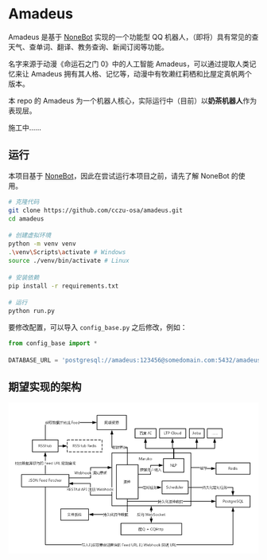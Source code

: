 # Amadeus

Amadeus 是基于 [NoneBot] 实现的一个功能型 QQ 机器人，（即将）具有常见的查天气、查单词、翻译、教务查询、新闻订阅等功能。

[NoneBot]: https://github.com/richardchien/nonebot

名字来源于动漫《命运石之门 0》中的人工智能 Amadeus，可以通过提取人类记忆来让 Amadeus 拥有其人格、记忆等，动漫中有牧濑红莉栖和比屋定真帆两个版本。

本 repo 的 Amadeus 为一个机器人核心，实际运行中（目前）以**奶茶机器人**作为表现层。

施工中……

## 运行

本项目基于 [NoneBot]，因此在尝试运行本项目之前，请先了解 NoneBot 的使用。

```bash
# 克隆代码
git clone https://github.com/cczu-osa/amadeus.git
cd amadeus

# 创建虚拟环境
python -m venv venv
.\venv\Scripts\activate # Windows
source ./venv/bin/activate # Linux

# 安装依赖
pip install -r requirements.txt

# 运行
python run.py
```

要修改配置，可以导入 `config_base.py` 之后修改，例如：

```python
from config_base import *

DATABASE_URL = 'postgresql://amadeus:123456@somedomain.com:5432/amadeus'
```

## 期望实现的架构

![架构](assets/架构.png)
